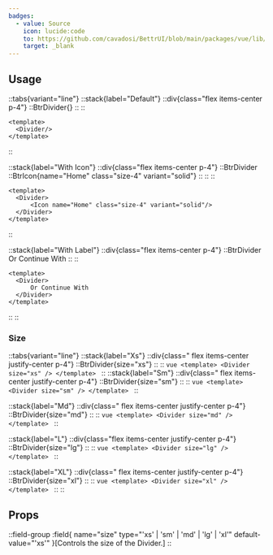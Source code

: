 ```yaml
---
badges:
  - value: Source
    icon: lucide:code
    to: https://github.com/cavadosi/BettrUI/blob/main/packages/vue/lib/Divider/Divider.vue
    target: _blank
---
```


## Usage



::tabs{variant="line"}
::stack{label="Default"}
  ::div{class="flex items-center p-4"}
  ::BtrDivider{}
  ::
  ::
  ```vue
  <template>
    <Divider/>
  </template>
  ```
::

::stack{label="With Icon"}
  ::div{class="flex items-center p-4"}
  ::BtrDivider
    ::BtrIcon{name="Home" class="size-4" variant="solid"}
    ::
  ::
  ::
  ```vue
  <template>
    <Divider>
        <Icon name="Home" class="size-4" variant="solid"/>
    </Divider>
  </template>
  ```
::

::stack{label="With Label"}
  ::div{class="flex items-center p-4"}
  ::BtrDivider
    Or Continue With
  ::
  ::
  ```vue
  <template>
    <Divider>
        Or Continue With
    </Divider>
  </template>
  ```
::
::

### Size

::tabs{variant="line"}
  ::stack{label="Xs"}
    ::div{class=" flex items-center justify-center p-4"}
    ::BtrDivider{size="xs"}
    ::
    ::
    ```vue
    <template>
      <Divider size="xs" />
    </template>
    ```
  ::
  ::stack{label="Sm"}
    ::div{class=" flex items-center justify-center p-4"}
    ::BtrDivider{size="sm"}
    ::
    ::
    ```vue
    <template>
      <Divider size="sm" />
    </template>
    ```
  ::

  ::stack{label="Md"}
    ::div{class=" flex items-center justify-center p-4"}
    ::BtrDivider{size="md"}
    ::
    ::
    ```vue
    <template>
      <Divider size="md" />
    </template>
    ```
  ::

  ::stack{label="L"}
    ::div{class="flex items-center justify-center p-4"}
    ::BtrDivider{size="lg"}
    ::
    ::
    ```vue
    <template>
      <Divider size="lg" />
    </template>
    ```
  ::

  ::stack{label="XL"}
    ::div{class=" flex items-center justify-center p-4"}
    ::BtrDivider{size="xl"} 
    ::
    ::
    ```vue
    <template>
      <Divider size="xl" />
    </template>
    ```
  ::
::

## Props

::field-group
  :field{
      name="size"
      type="'xs' | 'sm' | 'md' | 'lg' | 'xl'"
      default-value="'xs'"
    }[Controls the size of the Divider.]
::

